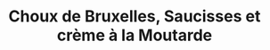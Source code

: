 ---
layout: recette
categories: [recettes]
hidden: true
lang: fr
title: Choux de Bruxelles, Saucisses et crème à la Moutarde
type: sel
ingredients: 
  - nom: choux de Bruxelles
    qte: 15
  - nom: saucisses
    qte: 2
  - nom: oignon 
    qte: 1 demi
  - nom: crème fraiche
    qte: 10
    unite: cL
  - nom: moutarde à l'ancienne
    qte: 1
    unité: "cuillère à café"
etapes:
  - label: "Préparation 1/2 : Choux"
    details:
      - Faire bouillir une casserole d'eau salée
      - Nettoyer les choux 
      - Les faire cuire 10-15 minutes
      - Les rincer puis les égoutter
  - label: "Préparation 2/2"
    details:
      - Émincer l'oignon
      - Couper les saucisses en rondelles
      - Faire revenir les oignons
      - Ajouter les saucisses
      - Mélanger la crème avec la moutarde
      - Ajouter les choux de et la crème
      - Laisser mijoter 10 minutes
notes:
  - Plus la crème est grasse meilleur le plat sera
---